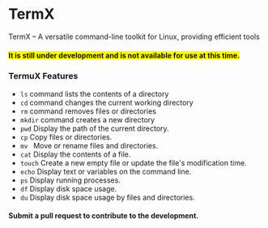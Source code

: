 # TermX
TermX – A versatile command-line toolkit for Linux, providing efficient tools

#### <span style="background-color: yellow;">It is still under development and is not available for use at this time.</span>

### TermuX Features

- `ls` command lists the contents of a directory
- `cd` command changes the current working directory
- `rm` command removes files or directories
- `mkdir` command creates a new directory
- `pwd` Display the path of the current directory.
- `cp` Copy files or directories.
- `mv ` Move or rename files and directories.
- `cat` Display the contents of a file.
- `touch` Create a new empty file or update the file's modification time.
- `echo` Display text or variables on the command line.
- `ps` Display running processes.
- `df` Display disk space usage.
- `du` Display disk space usage by files and directories.

#### Submit a pull request to contribute to the development.